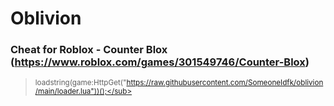 # Oblivion

### Cheat for Roblox - Counter Blox (https://www.roblox.com/games/301549746/Counter-Blox)

> <sub>loadstring(game:HttpGet("https://raw.githubusercontent.com/SomeoneIdfk/oblivion/main/loader.lua"))();</sub>
